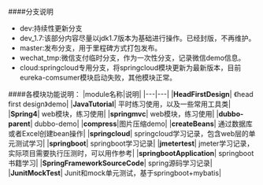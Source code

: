 ####分支说明
 * dev:持续性更新分支
 * dev_1.7:该部分内容尽量以jdk1.7版本为基础进行操作。已经封版，不再维护。
 * master:发布分支，用于里程碑方式打包发布。
 * wechat_tmp:微信支付临时分支，作为一次性分支，记录微信demo信息。
 * cloud:springcloud专用分支，将springcloud模块更新为最新版本，目前eureka-comsumer模块启动失败，其他模块正常。
 
 
####各模块功能说明：
|module名称|说明|
|---|---|
|**HeadFirstDesign**| 《head first design》demo|
|**JavaTutorial**| 平时练习使用，以及一些常用工具类|
|**Spring4**| web模块，练习使用|
|**springmvc**| web模块，练习使用|
|**dubbo-parent**| dubbo-demo|
|**compress**|图片压缩demo|
|**createBeans**| 通过数据库或者Excel创建bean操作|
|**springcloud**| springcloud学习记录，包含web层的单元测试学习|
|**springboot**| springboot学习记录|
|**jmetertest**| jmeter学习记录，实际项目需要执行压测时，可以用作参考|
|**springbootApplication**| springboot书籍学习|
|**SpringFrameworkSourceCode**| spring源码学习记录|
|**JunitMockTest**| Junit和mock单元测试，基于springboot+mybatis|
